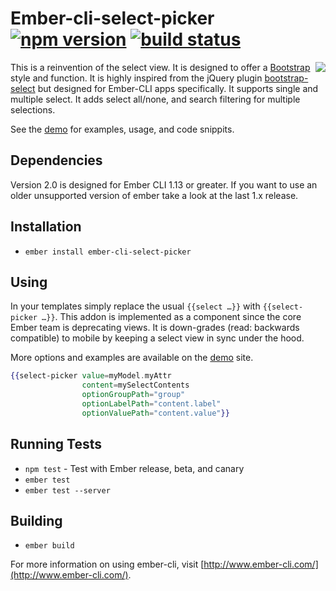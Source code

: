 # Ember-cli-select-picker [![npm version](http://img.shields.io/npm/v/ember-cli-select-picker.svg)](https://npmjs.org/package/ember-cli-select-picker) [![build status](http://img.shields.io/travis/sukima/ember-cli-select-picker.svg)](https://travis-ci.org/sukima/ember-cli-select-picker)

<img align="right" src="https://sukima.github.io/ember-cli-select-picker/screen-shot.png" />

This is a reinvention of the select view. It is designed to offer a [Bootstrap][1] style and function. It is highly inspired from the jQuery plugin [bootstrap-select][2] but designed for Ember-CLI apps specifically. It supports single and multiple select. It adds select all/none, and search filtering for multiple selections.

See the [demo][] for examples, usage, and code snippits.

[1]: http://getbootstrap.com/
[2]: http://silviomoreto.github.io/bootstrap-select/

## Dependencies

Version 2.0 is designed for Ember CLI 1.13 or greater. If you want to use an older unsupported version of ember take a look at the last 1.x release.

## Installation

* `ember install ember-cli-select-picker`

## Using

In your templates simply replace the usual `{{select …}}` with `{{select-picker …}}`. This addon is implemented as a component since the core Ember team is deprecating views. It is down-grades (read: backwards compatible) to mobile by keeping a select view in sync under the hood.

More options and examples are available on the [demo][] site.

```handlebars
{{select-picker value=myModel.myAttr
                content=mySelectContents
                optionGroupPath="group"
                optionLabelPath="content.label"
                optionValuePath="content.value"}}
```

## Running Tests

* `npm test` - Test with Ember release, beta, and canary
* `ember test`
* `ember test --server`

## Building

* `ember build`

For more information on using ember-cli, visit [http://www.ember-cli.com/](http://www.ember-cli.com/).

[demo]: https://sukima.github.io/ember-cli-select-picker/
